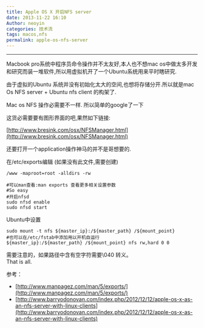 ```yaml
---
title: Apple OS X 开启NFS server
date: 2013-11-22 16:10
Author: neoyin
categories: 技术流
tags: macos,nfs
permalink: apple-os-nfs-server
---
```


---

Macbook pro系统中程序员命令操作并不太友好,本人也不想mac
os中做太多开发和研究而装一堆软件,所以用虚拟机开了一个Ubuntu系统用来平时瞎研究.

由于虚拟的Ubuntu 系统并没有初始化太大的空间,也想将存储分开.所以就是mac
Os NFS server + Ubuntu nfs client 的构架了.

Mac os NFS 操作必需要不一样. 所以简单的google了一下

这货必需要要有图形界面的吧,果然如下链接:

[http://www.bresink.com/osx/NFSManager.html](http://www.bresink.com/osx/NFSManager.html)

还要打开一个application操作神马的并不是哥想要的.

在/etc/exports编辑 (如果没有此文件,需要创建)

    /www -maproot=root -alldirs -rw
    
    #可以man查看:man exports 查看更多相关设置参数
    #So easy 
    #开启nfsd
    sudo nfsd enable
    sudo nfsd start

Ubuntu中设置

    sudo mount -t nfs ${master_ip}:/${master_path} /${mount_point}
    #也可以在/etc/fstab中添加用以开机自运行 
    ${master_ip}:/${master_path} /${mount_point} nfs rw,hard 0 0

需要注意的，如果路径中含有空字符需要\\040 转义。  
That is all.

参考：

- [http://www.manpagez.com/man/5/exports/](http://www.manpagez.com/man/5/exports/)
- [http://www.barryodonovan.com/index.php/2012/12/12/apple-os-x-as-an-nfs-server-with-linux-clients](http://www.barryodonovan.com/index.php/2012/12/12/apple-os-x-as-an-nfs-server-with-linux-clients)
